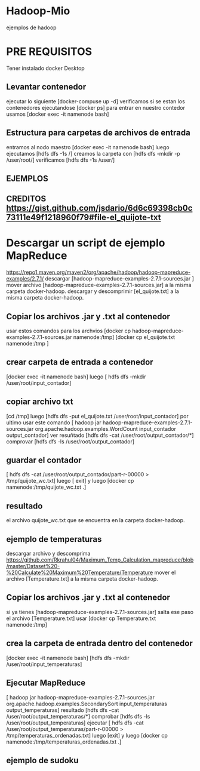 # Hadoop-Mio
ejemplos de hadoop 
# PRE REQUISITOS
Tener instalado docker Desktop 
## Levantar contenedor
ejecutar lo siguiente [docker-compuse up -d]
verificamos si se estan los contenedores ejecutandose [docker ps]
para entrar en nuestro contedor usamos [docker exec -it namenode bash]
## Estructura para carpetas de archivos de entrada 
entramos al nodo maestro  [docker exec -it namenode bash]
luego ejecutamos [hdfs dfs -1s /]
creamos la carpeta con [hdfs dfs -mkdir -p /user/root/]
verificamos [hdfs dfs -1s /user/]
## EJEMPLOS
## CREDITOS https://gist.github.com/jsdario/6d6c69398cb0c73111e49f1218960f79#file-el_quijote-txt 
# Descargar un script de ejemplo MapReduce
https://repo1.maven.org/maven2/org/apache/hadoop/hadoop-mapreduce-examples/2.7.1/
descargar [hadoop-mapreduce-examples-2.7.1-sources.jar ]
mover archivo [hadoop-mapreduce-examples-2.7.1-sources.jar] a la misma carpeta  docker-hadoop.
descargar y descomprimir [el_quijote.txt] a la misma carpeta docker-hadoop.
## Copiar los archivos .jar y .txt al contenedor
usar estos comandos para los archvios 
[docker cp hadoop-mapreduce-examples-2.7.1-sources.jar namenode:/tmp]
[docker cp el_quijote.txt namenode:/tmp ]
## crear carpeta de entrada a contenedor
[docker exec -it namenode bash]
luego [
hdfs dfs -mkdir /user/root/input_contador] 
## copiar archivo txt
[cd /tmp]
luego [hdfs dfs -put el_quijote.txt /user/root/input_contador]
por ultimo usar este comando
[
hadoop jar hadoop-mapreduce-examples-2.7.1-sources.jar org.apache.hadoop.examples.WordCount input_contador output_contador]
ver resuñtado
[hdfs dfs -cat /user/root/output_contador/*]
comprovar
[hdfs dfs -ls /user/root/output_contador]
## guardar el contador
[
hdfs dfs -cat /user/root/output_contador/part-r-00000 > /tmp/quijote_wc.txt]
luego
[ exit]
y luego
[docker cp namenode:/tmp/quijote_wc.txt .]
## resultado
el archivo quijote_wc.txt que se encuentra en la carpeta docker-hadoop.
## ejemplo de temperaturas
descargar archivo y descomprima 
https://github.com/Rkrahul04/Maximum_Temp_Calculation_mapreduce/blob/master/Dataset%20-%20Calculate%20Maximum%20Temperature/Temperature
mover el archivo [Temperature.txt] a la misma carpeta docker-hadoop.
## Copiar los archivos .jar y .txt al contenedor
si ya tienes [hadoop-mapreduce-examples-2.7.1-sources.jar] salta ese paso
el archivo [Temperature.txt] usar [docker cp Temperature.txt namenode:/tmp]
## crea la carpeta de entrada dentro del contenedor
[docker exec -it namenode bash]
[hdfs dfs -mkdir /user/root/input_temperaturas]
## Ejecutar MapReduce
[
hadoop jar hadoop-mapreduce-examples-2.7.1-sources.jar org.apache.hadoop.examples.SecondarySort input_temperaturas output_temperaturas]
resultado
[hdfs dfs -cat /user/root/output_temperaturas/*]
comprobar
[hdfs dfs -ls /user/root/output_temperaturas]
ejecutar 
[
hdfs dfs -cat /user/root/output_temperaturas/part-r-00000 > /tmp/temperaturas_ordenadas.txt]
luego [exit] y luego [docker cp namenode:/tmp/temperaturas_ordenadas.txt .]
## ejemplo de sudoku

